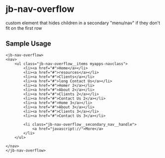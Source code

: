 # jb-nav-overflow
custom element that hides children in a secondary "menu/nav" if they don't fit on the first row


## Sample Usage


    <jb-nav-overflow>
    <nav>
        <ul class="jb-nav-overflow__items myapps-navclass">
            <li><a href="#">Home</a></li>
            <li><a href="#">resources</a></li>
            <li><a href="#">Clients</a></li>
            <li><a href="#">long Contact Us</a></li>
            <li><a href="#">Homer 2</a></li>
            <li><a href="#">About 2</a></li>
            <li><a href="#">Clients 2</a></li>
            <li><a href="#">Contact Us 2</a></li>
            <li><a href="#">Home 3</a></li>
            <li><a href="#">About 3</a></li>
            <li><a href="#">Clients 3</a></li>
            <li><a href="#">Contact Us 3</a></li>

            <li class="jb-nav-overflow__secondary_nav__handle">
                <a href="javascript://">More</a>
            </li>
        </ul>

    </nav>
    </jb-nav-overflow>

